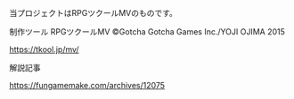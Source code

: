 当プロジェクトはRPGツクールMVのものです。

制作ツール
RPGツクールMV
©Gotcha Gotcha Games Inc./YOJI OJIMA 2015

https://tkool.jp/mv/

解説記事

https://fungamemake.com/archives/12075